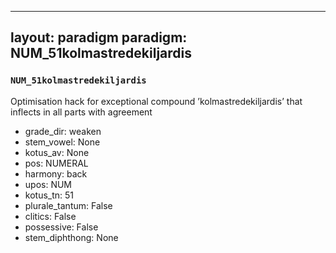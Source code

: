 
---
layout: paradigm
paradigm: NUM_51kolmastredekiljardis
---
### ` NUM_51kolmastredekiljardis `

Optimisation hack for exceptional compound ’kolmastredekiljardis’ that inflects in all parts with agreement
* grade_dir: weaken
* stem_vowel: None
* kotus_av: None
* pos: NUMERAL
* harmony: back
* upos: NUM
* kotus_tn: 51
* plurale_tantum: False
* clitics: False
* possessive: False
* stem_diphthong: None
